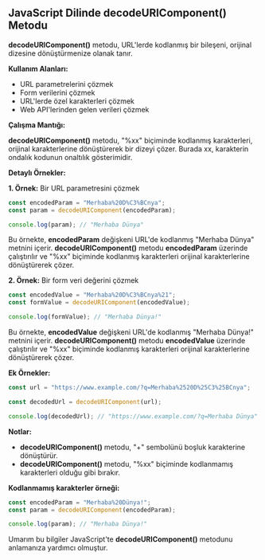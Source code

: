 ## JavaScript Dilinde decodeURIComponent() Metodu

**decodeURIComponent()** metodu, URL'lerde kodlanmış bir bileşeni, orijinal dizesine dönüştürmenize olanak tanır.

**Kullanım Alanları:**

* URL parametrelerini çözmek
* Form verilerini çözmek
* URL'lerde özel karakterleri çözmek
* Web API'lerinden gelen verileri çözmek

**Çalışma Mantığı:**

**decodeURIComponent()** metodu, "%xx" biçiminde kodlanmış karakterleri, orijinal karakterlerine dönüştürerek bir dizeyi çözer. Burada xx, karakterin ondalık kodunun onaltılık gösterimidir.

**Detaylı Örnekler:**

**1. Örnek:** Bir URL parametresini çözmek

```javascript
const encodedParam = "Merhaba%20D%C3%BCnya";
const param = decodeURIComponent(encodedParam);

console.log(param); // "Merhaba Dünya"
```

Bu örnekte, **encodedParam** değişkeni URL'de kodlanmış "Merhaba Dünya" metnini içerir. **decodeURIComponent()** metodu **encodedParam** üzerinde çalıştırılır ve "%xx" biçiminde kodlanmış karakterleri orijinal karakterlerine dönüştürerek çözer.

**2. Örnek:** Bir form veri değerini çözmek

```javascript
const encodedValue = "Merhaba%20D%C3%BCnya%21";
const formValue = decodeURIComponent(encodedValue);

console.log(formValue); // "Merhaba Dünya!"
```

Bu örnekte, **encodedValue** değişkeni URL'de kodlanmış "Merhaba Dünya!" metnini içerir. **decodeURIComponent()** metodu **encodedValue** üzerinde çalıştırılır ve "%xx" biçiminde kodlanmış karakterleri orijinal karakterlerine dönüştürerek çözer.

**Ek Örnekler:**

```javascript
const url = "https://www.example.com/?q=Merhaba%2520D%25C3%25BCnya";

const decodedUrl = decodeURIComponent(url);

console.log(decodedUrl); // "https://www.example.com/?q=Merhaba Dünya"
```

**Notlar:**

* **decodeURIComponent()** metodu, "+" sembolünü boşluk karakterine dönüştürür.
* **decodeURIComponent()** metodu, "%xx" biçiminde kodlanmamış karakterleri olduğu gibi bırakır.

**Kodlanmamış karakterler örneği:**

```javascript
const encodedParam = "Merhaba%20Dünya!";
const param = decodeURIComponent(encodedParam);

console.log(param); // "Merhaba Dünya!"
```

Umarım bu bilgiler JavaScript'te **decodeURIComponent()** metodunu anlamanıza yardımcı olmuştur.
